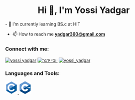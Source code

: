 <h1 align="center">Hi 👋, I'm Yossi Yadgar</h1>
- 🌱 I’m currently learning BS.c at HIT

- 📫 How to reach me **yadgar360@gmail.com**

<h3 align="left">Connect with me:</h3>
<p align="left">
<a href="https://linkedin.com/in/yossi yadgar" target="blank"><img align="center" src="https://raw.githubusercontent.com/rahuldkjain/github-profile-readme-generator/master/src/images/icons/Social/linked-in-alt.svg" alt="yossi yadgar" height="30" width="40" /></a>
<a href="https://fb.com/יוסי ידגר" target="blank"><img align="center" src="https://raw.githubusercontent.com/rahuldkjain/github-profile-readme-generator/master/src/images/icons/Social/facebook.svg" alt="יוסי ידגר" height="30" width="40" /></a>
<a href="https://instagram.com/yossi_yadgar" target="blank"><img align="center" src="https://raw.githubusercontent.com/rahuldkjain/github-profile-readme-generator/master/src/images/icons/Social/instagram.svg" alt="yossi_yadgar" height="30" width="40" /></a>
</p>

<h3 align="left">Languages and Tools:</h3>
<p align="left"> <a href="https://www.cprogramming.com/" target="_blank" rel="noreferrer"> <img src="https://raw.githubusercontent.com/devicons/devicon/master/icons/c/c-original.svg" alt="c" width="40" height="40"/> </a> <a href="https://www.w3schools.com/cpp/" target="_blank" rel="noreferrer"> <img src="https://raw.githubusercontent.com/devicons/devicon/master/icons/cplusplus/cplusplus-original.svg" alt="cplusplus" width="40" height="40"/> </a> </p>
